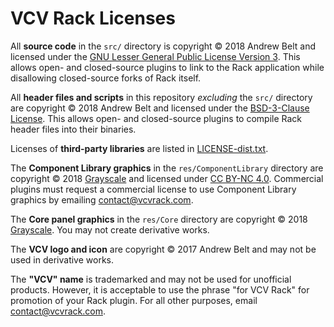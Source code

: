 # VCV Rack Licenses

All **source code** in the `src/` directory is copyright © 2018 Andrew Belt and licensed under the [GNU Lesser General Public License Version 3](LICENSE-LGPL.txt). This allows open- and closed-source plugins to link to the Rack application while disallowing closed-source forks of Rack itself.

All **header files and scripts** in this repository *excluding* the `src/` directory are copyright © 2018 Andrew Belt and licensed under the [BSD-3-Clause License](LICENSE-BSD.txt). This allows open- and closed-source plugins to compile Rack header files into their binaries.

Licenses of **third-party libraries** are listed in [LICENSE-dist.txt](LICENSE-dist.txt).

The **Component Library graphics** in the `res/ComponentLibrary` directory are copyright © 2018 [Grayscale](http://grayscale.info/) and licensed under [CC BY-NC 4.0](https://creativecommons.org/licenses/by-nc/4.0/). Commercial plugins must request a commercial license to use Component Library graphics by emailing contact@vcvrack.com.

The **Core panel graphics** in the `res/Core` directory are copyright © 2018 [Grayscale](http://grayscale.info/). You may not create derivative works.

The **VCV logo and icon** are copyright © 2017 Andrew Belt and may not be used in derivative works.

The **"VCV" name** is trademarked and may not be used for unofficial products. However, it is acceptable to use the phrase "for VCV Rack" for promotion of your Rack plugin. For all other purposes, email contact@vcvrack.com.
